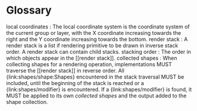 # Glossary

local coordinates
:   The local coordinate system is the coordinate system of the current
    group or layer, with the X coordinate increasing towards the right
    and the Y coordinate increasing towards the bottom.
render stack
:   A render stack is a list if rendering primitive to be drawn in inverse
    stack order. A render stack can contain child stacks.
stacking order
:   The order in which objects appear in the [[render stack]].
collected shapes
:   When collecting shapes for a rendering operation, implementations MUST
    traverse the [[render stack]] in reverse order.
    All {link:shapes/shape:Shapes} encountered in the stack traversal MUST
    be included, until the beginning of the stack is reached or a {link:shapes/modifier}
    is encountered. If a {link:shapes/modifier} is found, it MUST be applied to
    its own _collected shapes_ and the output added to the shape collection.
